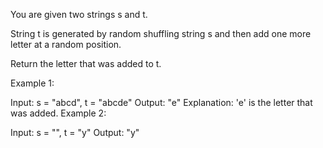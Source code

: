 You are given two strings s and t.

String t is generated by random shuffling string s and then add one more letter at a random position.

Return the letter that was added to t.



Example 1:

Input: s = "abcd", t = "abcde"
Output: "e"
Explanation: 'e' is the letter that was added.
Example 2:

Input: s = "", t = "y"
Output: "y"
 

